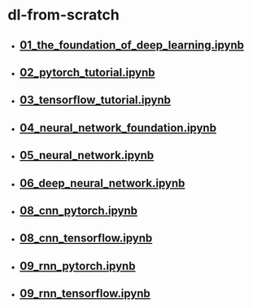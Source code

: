 # dl-from-scratch

- ## [01_the_foundation_of_deep_learning.ipynb](https://github.com/RedstoneWill/dl-from-scratch/blob/master/01_the_foundation_of_deep_learning.ipynb)

- ## [02_pytorch_tutorial.ipynb](https://github.com/RedstoneWill/dl-from-scratch/blob/master/02_pytorch_tutorial.ipynb)

- ## [03_tensorflow_tutorial.ipynb](https://github.com/RedstoneWill/dl-from-scratch/blob/master/03_tensorflow_tutorial.ipynb)

- ## [04_neural_network_foundation.ipynb](https://github.com/RedstoneWill/dl-from-scratch/blob/master/04_neural_network_foundation.ipynb)

- ## [05_neural_network.ipynb](https://github.com/RedstoneWill/dl-from-scratch/blob/master/05_neural_network.ipynb)

- ## [06_deep_neural_network.ipynb](https://github.com/RedstoneWill/dl-from-scratch/blob/master/06_deep_neural_network.ipynb)

- ## [08_cnn_pytorch.ipynb](https://github.com/RedstoneWill/dl-from-scratch/blob/master/08_cnn_pytorch.ipynb)

- ## [08_cnn_tensorflow.ipynb](https://github.com/RedstoneWill/dl-from-scratch/blob/master/08_cnn_tensorflow.ipynb)

- ## [09_rnn_pytorch.ipynb](https://github.com/RedstoneWill/dl-from-scratch/blob/master/09_rnn_pytorch.ipynb)

- ## [09_rnn_tensorflow.ipynb](https://github.com/RedstoneWill/dl-from-scratch/blob/master/09_rnn_tensorflow.ipynb)